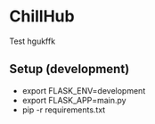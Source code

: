 # ChillHub

Test hgukffk

## Setup (development)
 - export FLASK_ENV=development
 - export FLASK_APP=main.py
 - pip -r requirements.txt
